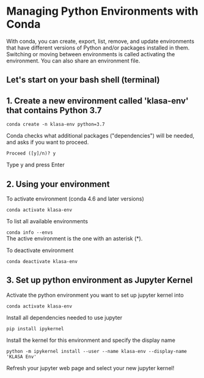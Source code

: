 # Managing Python Environments with Conda

With conda, you can create, export, list, remove, and update environments that have different versions of Python and/or packages installed in them. Switching or moving between environments is called activating the environment. You can also share an environment file.

## Let's start on your bash shell (terminal) 
## 1. Create a new environment called 'klasa-env' that contains Python 3.7

`conda create -n klasa-env python=3.7`

Conda checks what additional packages ("dependencies") will be needed, and asks if you want to proceed.

`Proceed ([y]/n)? y`

Type y and press Enter

## 2. Using your environment 

To activate environment (conda 4.6 and later versions)

`conda activate klasa-env`

To list all available environments

`conda info --envs` <br>
The active environment is the one with an asterisk (*).

To deactivate environment

`conda deactivate klasa-env`

## 3. Set up python environment as Jupyter Kernel

Activate the python environment you want to set up jupyter kernel into

`conda activate klasa-env`

Install all dependencies needed to use jupyter

`pip install ipykernel`

Install the kernel for this environment and specify the display name

`python -m ipykernel install --user --name klasa-env --display-name 'KLASA Env'` 

Refresh your jupyter web page and select your new jupyter kernel!
